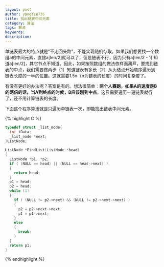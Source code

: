 ```yaml
---
layout: post
author: yangtze736
title: 找出链表中间元素
category: 算法
tags: 算法
keywords: 
description: 
---
```


单链表最大的特点就是“不走回头路”，不能实现随机存取。如果我们想要找一个数组a的中间元素，直接a[len/2]就可以了，但是链表不行，因为只有a[len/2 - 1] 知道a[len/2]，其它节点不知道。因此，如果按照数组的做法依样画葫芦，要找到链表的中点，我们需要做两步（1）知道链表有多长（2）从头结点开始顺序遍历到链表长度的一半的位置。这就需要1.5n（n为链表的长度）的时间复杂度了。

有没有更好的办法呢？答案是有的。想法很简单：**两个人赛跑，如果A的速度是B的两倍的话，当A到终点的时候，B应该刚到中点**。这只需要遍历一遍链表就行了，还不用计算链表的长度。

<!-- more -->

下面这个程序算法就是只遍历单链表一次，即能找出链表中间元素。

{% highlight C %}
```c
typedef struct _list_node{
  int iData;
  _list_node *next;
}ListNode;
 
ListNode *FindList(ListNode *head)
{
  ListNode *p1, *p2;
  if ( (NULL == head) || (NULL == head->next) )
  {
    return head;
  }
  p1 = head;
  p2 = head;
  while (1)
  {
    if ( (NULL != p2->next) && (NULL != p2->next->next) )
    {
      p2 = p2->next->next;
      p1 = p1->next;
	}
	else
    {
      break;
	}
  }
  return p1;
}
```
{% endhighlight %}
